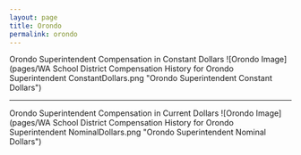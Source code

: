 ```yaml
---
layout: page
title: Orondo
permalink: orondo
---
```



Orondo Superintendent Compensation in Constant Dollars
![Orondo Image](pages/WA School District Compensation History for Orondo Superintendent ConstantDollars.png "Orondo Superintendent Constant Dollars")
___

Orondo Superintendent Compensation in Current Dollars
![Orondo Image](pages/WA School District Compensation History for Orondo Superintendent NominalDollars.png "Orondo Superintendent Nominal Dollars")